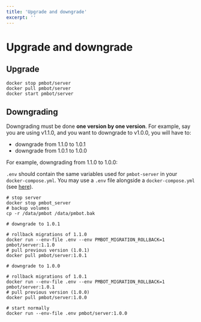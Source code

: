 ```yaml
---
title: 'Upgrade and downgrade'
excerpt: ''
---
```


# Upgrade and downgrade

## Upgrade

<div class="code-group" data-props='{ "lineNumbers": ["true"] }'>

```shell script
docker stop pmbot/server
docker pull pmbot/server
docker start pmbot/server
```

</div>

## Downgrading

Downgrading must be done **one version by one version**. For example, say you are using v1.1.0, and you want to downgrade to v1.0.0, you will have to:
- downgrade from 1.1.0 to 1.0.1
- downgrade from 1.0.1 to 1.0.0

For example, downgrading from 1.1.0 to 1.0.0:

<div class="blockquote" data-props='{ "mod": "info" }'>

`.env` should contain the same variables used for `pmbot-server` in your `docker-compose.yml`. You may use a `.env` file alongside a `docker-compose.yml` (see [here](https://docs.docker.com/compose/environment-variables/)). 

</div>

<div class="code-group" data-props='{ "lineNumbers": ["true"] }'>

```shell
# stop server
docker stop pmbot_server
# backup volumes
cp -r /data/pmbot /data/pmbot.bak

# downgrade to 1.0.1

# rollback migrations of 1.1.0
docker run --env-file .env --env PMBOT_MIGRATION_ROLLBACK=1 pmbot/server:1.1.0
# pull previous version (1.0.1)
docker pull pmbot/server:1.0.1

# downgrade to 1.0.0

# rollback migrations of 1.0.1
docker run --env-file .env --env PMBOT_MIGRATION_ROLLBACK=1 pmbot/server:1.0.1
# pull previous version (1.0.0)
docker pull pmbot/server:1.0.0

# start normally
docker run --env-file .env pmbot/server:1.0.0
```

</div>
